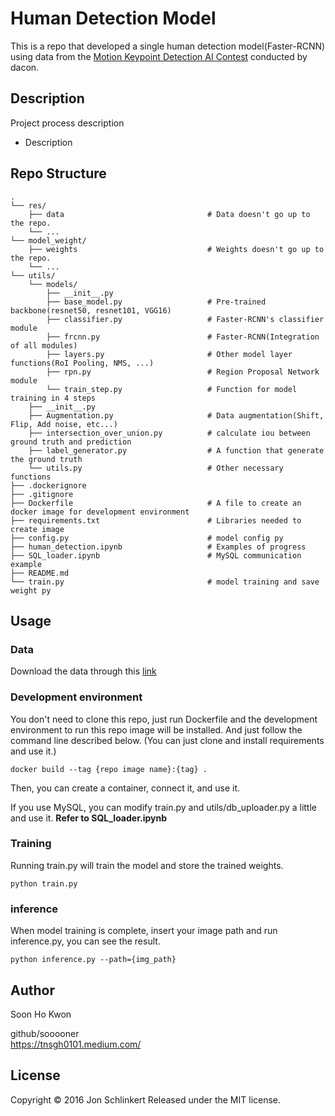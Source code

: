# Human Detection Model
This is a repo that developed a single human detection model(Faster-RCNN) using data from the [Motion Keypoint Detection AI Contest](https://dacon.io/competitions/official/235701/overview/description) conducted by dacon.

## Description

Project process description 
+ Description  

## Repo Structure

```
.
└── res/
    ├── data                                # Data doesn't go up to the repo.
    └── ...    
└── model_weight/                        
    ├── weights                             # Weights doesn't go up to the repo.
    └── ...   
└── utils/      
    └── models/                              
        ├── __init__.py 
        ├── base_model.py                   # Pre-trained backbone(resnet50, resnet101, VGG16)
        ├── classifier.py                   # Faster-RCNN's classifier module  
        ├── frcnn.py                        # Faster-RCNN(Integration of all modules)      
        ├── layers.py                       # Other model layer functions(RoI Pooling, NMS, ...)           
        ├── rpn.py                          # Region Proposal Network module
        └── train_step.py                   # Function for model training in 4 steps
    ├── __init__.py                                
    ├── Augmentation.py                     # Data augmentation(Shift, Flip, Add noise, etc...)  
    ├── intersection_over_union.py          # calculate iou between ground truth and prediction                
    ├── label_generator.py                  # A function that generate the ground truth          
    └── utils.py                            # Other necessary functions
├── .dockerignore                           
├── .gitignore                              
├── Dockerfile                              # A file to create an docker image for development environment
├── requirements.txt                        # Libraries needed to create image
├── config.py                               # model config py
├── human_detection.ipynb                   # Examples of progress 
├── SQL_loader.ipynb                        # MySQL communication example
├── README.md                               
└── train.py                                # model training and save weight py
```

## Usage
### Data
Download the data through this [link](https://dacon.io/competitions/official/235701/overview/description)

### Development environment
You don't need to clone this repo, just run Dockerfile and the development environment to run this repo image will be installed. And just follow the command line described below. (You can just clone and install requirements and use it.)
```terminal
docker build --tag {repo image name}:{tag} .
```
Then, you can create a container, connect it, and use it.

If you use MySQL, you can modify train.py and utils/db_uploader.py a little and use it.
**Refer to SQL_loader.ipynb**

### Training
Running train.py will train the model and store the trained weights.
```terminal
python train.py
```

### inference
When model training is complete, insert your image path and run inference.py, you can see the result.
```terminal
python inference.py --path={img_path}
```

## Author
Soon Ho Kwon

github/sooooner  
https://tnsgh0101.medium.com/

## License
Copyright © 2016 Jon Schlinkert Released under the MIT license.

